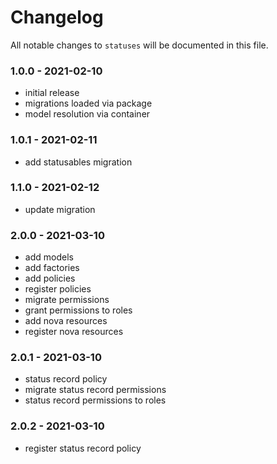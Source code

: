 # Changelog

All notable changes to `statuses` will be documented in this file.

### 1.0.0 - 2021-02-10

- initial release
- migrations loaded via package
- model resolution via container

### 1.0.1 - 2021-02-11

- add statusables migration

### 1.1.0 - 2021-02-12

- update migration

### 2.0.0 - 2021-03-10

- add models
- add factories
- add policies
- register policies
- migrate permissions
- grant permissions to roles
- add nova resources
- register nova resources

### 2.0.1 - 2021-03-10

- status record policy
- migrate status record permissions
- status record permissions to roles

### 2.0.2 - 2021-03-10

- register status record policy
